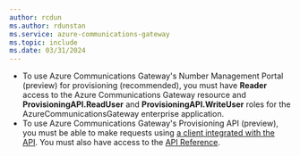 ```yaml
---
author: rcdun
ms.author: rdunstan
ms.service: azure-communications-gateway
ms.topic: include
ms.date: 03/31/2024
---
```


- To use Azure Communications Gateway's Number Management Portal (preview) for provisioning (recommended), you must have **Reader** access to the Azure Communications Gateway resource and **ProvisioningAPI.ReadUser** and **ProvisioningAPI.WriteUser** roles for the AzureCommunicationsGateway enterprise application.
- To use Azure Communications Gateway's Provisioning API (preview), you must be able to make requests using [a client integrated with the API](/azure/communications-gateway/integrate-with-provisioning-api). You must also have access to the [API Reference](/rest/api/voiceservices).